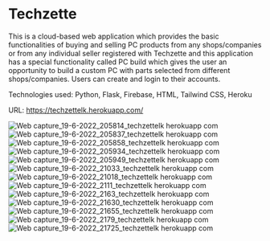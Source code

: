 # Techzette
This is a cloud-based web application which provides the basic functionalities of buying and selling PC products from any shops/companies or from any individual seller registered with Techzette and this application has a special functionality called PC build which gives the user an opportunity to build a custom PC with parts selected from different shops/companies. Users can create and login to their accounts. 

Technologies used: Python, Flask, Firebase, HTML, Tailwind CSS, Heroku

URL: https://techzettelk.herokuapp.com/

![Web capture_19-6-2022_205814_techzettelk herokuapp com](https://user-images.githubusercontent.com/83831219/174489005-586001b6-269e-4caa-ad6b-4df49d242421.jpeg)
![Web capture_19-6-2022_205837_techzettelk herokuapp com](https://user-images.githubusercontent.com/83831219/174489019-b8a71d58-31f8-4a94-9c58-1778e897dc24.jpeg)
![Web capture_19-6-2022_205858_techzettelk herokuapp com](https://user-images.githubusercontent.com/83831219/174489018-42134988-79d1-4f6c-b8b9-e68e211a2343.jpeg)
![Web capture_19-6-2022_205934_techzettelk herokuapp com](https://user-images.githubusercontent.com/83831219/174489017-823a9982-344c-4f65-96e0-48d086f27961.jpeg)
![Web capture_19-6-2022_205949_techzettelk herokuapp com](https://user-images.githubusercontent.com/83831219/174489016-83cbe352-daa2-477e-80c8-f9372d702b7c.jpeg)
![Web capture_19-6-2022_21033_techzettelk herokuapp com](https://user-images.githubusercontent.com/83831219/174489014-54e2dfe5-8ce2-4b3a-8756-93edac55c318.jpeg)
![Web capture_19-6-2022_21018_techzettelk herokuapp com](https://user-images.githubusercontent.com/83831219/174489015-cb4820ef-5ba4-4be4-a44a-37edb4215694.jpeg)
![Web capture_19-6-2022_2111_techzettelk herokuapp com](https://user-images.githubusercontent.com/83831219/174489013-7f7ff6b3-a8ad-4b8b-ae61-5693334f5ab8.jpeg)
![Web capture_19-6-2022_2163_techzettelk herokuapp com](https://user-images.githubusercontent.com/83831219/174489012-a8ccd70c-2d05-4020-a00e-48fd1b43e22f.jpeg)
![Web capture_19-6-2022_21630_techzettelk herokuapp com](https://user-images.githubusercontent.com/83831219/174489011-97af22f1-1254-481d-a3d1-d7e37f3698ae.jpeg)
![Web capture_19-6-2022_21655_techzettelk herokuapp com](https://user-images.githubusercontent.com/83831219/174489010-11fa8d5c-d167-44b7-affc-dd95f7a27b65.jpeg)
![Web capture_19-6-2022_2179_techzettelk herokuapp com](https://user-images.githubusercontent.com/83831219/174489008-bd694f09-aed2-432e-aabc-970d646541b1.jpeg)
![Web capture_19-6-2022_21725_techzettelk herokuapp com](https://user-images.githubusercontent.com/83831219/174489007-fabe7057-9dde-4a5a-b71b-b5665f3dff6d.jpeg)
